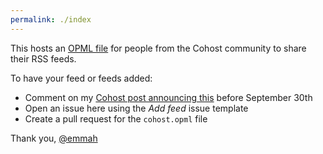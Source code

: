 ```yaml
---
permalink: ./index
---
```

This hosts an [OPML file](cohost.opml) for people from the Cohost community to share their RSS feeds. 

To have your feed or feeds added:
- Comment on my [Cohost post announcing this](https://cohost.org/emmah/post/7646402-i-m-happy-to-make-a) before September 30th
- Open an issue here using the _Add feed_ issue template
- Create a pull request for the `cohost.opml` file

Thank you, [@emmah](https://cohost.org/emmah)
